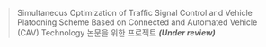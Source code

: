 > Simultaneous Optimization of Traffic Signal Control and Vehicle Platooning Scheme Based on Connected and Automated Vehicle (CAV) Technology 논문을 위한 프로젝트 ***(Under review)***
